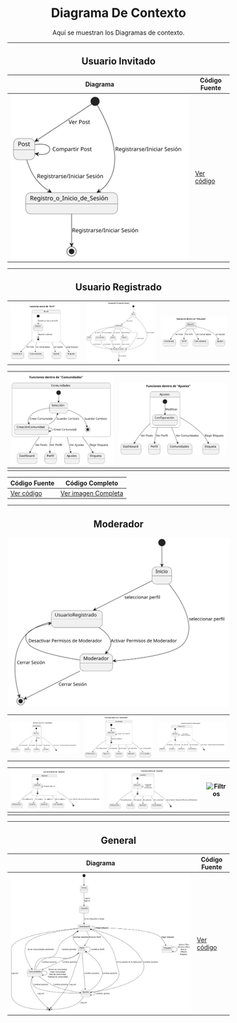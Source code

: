 <div align="center">

# Diagrama De Contexto

Aquí se muestran los Diagramas de contexto.

---
## Usuario Invitado

| **Diagrama** | **Código Fuente** |
|--------------|--------------------|
| ![UsuarioNR](/CdU/DdContexto_UsuarioNR/5ª_Iteración/DdContexto_UsuarioNR.svg) | [Ver código](/CdU/DdContexto_UsuarioNR/5ª_Iteración/DdContexto_UsuarioNR.puml) |

---
## Usuario Registrado

|              |                   |              |
|--------------|-------------------|--------------|
|![UsuarioR1](/CdU/DdContexto_UsuarioR/3ª_Iteración/DdContexto_UsuarioR(Perfil).svg)|![UsuarioR2](/CdU/DdContexto_UsuarioR/5ª_Iteración/DdContexto_UsuarioR(NavegaciónPrincipal).svg)|![UsuarioR3](/CdU/DdContexto_UsuarioR/3ª_Iteración/DdContexto_UsuarioR(Etiqueta).svg)|

|![UsuarioR4](/CdU/DdContexto_UsuarioR/5ª_Iteración/DdContexto_UsuarioR(Comunidades).svg)|![UsuarioR5](/CdU/DdContexto_UsuarioR/3ª_Iteración/DdContexto_UsuarioR(Ajustes).svg)|
|--------------|----------|
|              |          |

| **Código Fuente** | **Código Completo** |
|--------------------|--------------------|
| [Ver código](/CdU/DdContexto_UsuarioR/3ª_Iteración) | [Ver imagen Completa](/CdU/DdContexto_UsuarioR/2ª%20Iteración/DdContexto_UsuarioR.svg) |

---
## Moderador

![Cambio de Permisos](/CdU/DdContexto_Mod/7ª_Iteración/DdContexto_Mod(Inicio).svg)

|              |                    |                    |
|--------------|--------------------|--------------------|
| ![Comunidades](/CdU/DdContexto_Mod/7ª_Iteración/DdContexto_Mod(Comunidades).svg)  | ![Permisos de Moderador](/CdU/DdContexto_Mod/7ª_Iteración/DdContexto_Mod(Moderador).svg) | ![Publicaciones](/CdU/DdContexto_Mod/7ª_Iteración/DdContexto_Mod(Publicaciones).svg) |

| ![Reportes](/CdU/DdContexto_Mod/7ª_Iteración/DdContexto_Mod(Reportes).svg)  | ![Usuarios](/CdU/DdContexto_Mod/7ª_Iteración/DdContexto_Mod(Usuarios).svg) | ![Filtros](/CdU/DdContexto_Mod/7ª_Iteración/DdContexto_Mod(Aplicación).svg) |
|--------------|--------------------|--------------------|
|              |                    |                    |

---
## General

| **Diagrama** | **Código Fuente** |
|--------------|--------------------|
| ![App](/CdU/DdContexto/3ª_Iteración/DdContexto.svg) | [Ver código](/CdU/DdContexto/3ª_Iteración/DdContexto.puml) |

</div>
